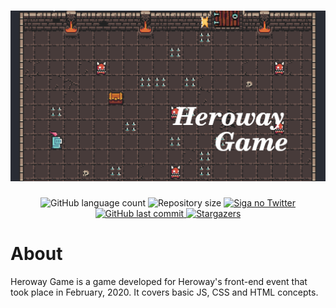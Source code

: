 <h1 align="center">
    <img alt="Heroway Game" title="Heroway Game" src="./.github/banner.png" />
</h1>

<p align="center">
  <img alt="GitHub language count" src="https://img.shields.io/github/languages/count/paulocf92/heroway-game?color=%2304D361">

  <img alt="Repository size" src="https://img.shields.io/github/repo-size/paulocf92/heroway-game">

  <a href="https://www.twitter.com/paulocf92/">
    <img alt="Siga no Twitter" src="https://img.shields.io/twitter/url?url=https%3A%2F%2Fgithub.com%2Fpaulocf92%2Fheroway-game">
  </a>
	
  
  <a href="https://github.com/paulocf92/rs-bootcamp-v11/commits/master">
    <img alt="GitHub last commit" src="https://img.shields.io/github/last-commit/paulocf92/rs-bootcamp-v11">
  </a>

   <a href="https://github.com/paulocf92/rs-bootcamp-v11/stargazers">
    <img alt="Stargazers" src="https://img.shields.io/github/stars/paulocf92/heroway-game?style=social">
  </a>
</p>

# About

Heroway Game is a game developed for Heroway's front-end event that took place in February, 2020. It covers basic JS, CSS and HTML concepts.
